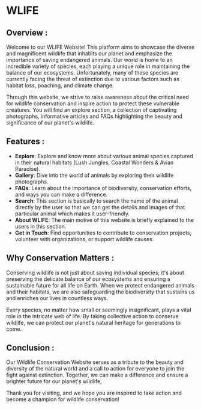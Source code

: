 # WLIFE

## Overview :

Welcome to our WLIFE Website! This platform aims to showcase the diverse and magnificent wildlife that inhabits our planet and emphasize the importance of saving endangered animals. Our world is home to an incredible variety of species, each playing a unique role in maintaining the balance of our ecosystems. Unfortunately, many of these species are currently facing the threat of extinction due to various factors such as habitat loss, poaching, and climate change.

Through this website, we strive to raise awareness about the critical need for wildlife conservation and inspire action to protect these vulnerable creatures. You will find an explore section, a collection of captivating photographs, informative articles and FAQs highlighting the beauty and significance of our planet's wildlife.

## Features :

- **Explore**: Explore and know more about various animal species captured in their natural habitats (Lush Jungles, Coastal Wonders & Avian Paradise).
- **Gallery**: Dive into the world of animals by exploring their wildlife photographs.
- **FAQs**: Learn about the importance of biodiversity, conservation efforts, and ways you can make a difference.
- **Search**: This section is basically to search the name of the animal directly by the user so that we can get the details and images of that particular animal which makes it user-friendly.
- **About WLIFE**: The main motive of this website is briefly explained to the users in this section.
- **Get in Touch**: Find opportunities to contribute to conservation projects, volunteer with organizations, or support wildlife causes.

## Why Conservation Matters :

Conserving wildlife is not just about saving individual species; it's about preserving the delicate balance of our ecosystems and ensuring a sustainable future for all life on Earth. When we protect endangered animals and their habitats, we are also safeguarding the biodiversity that sustains us and enriches our lives in countless ways.

Every species, no matter how small or seemingly insignificant, plays a vital role in the intricate web of life. By taking collective action to conserve wildlife, we can protect our planet's natural heritage for generations to come.

## Conclusion :

Our Wildlife Conservation Website serves as a tribute to the beauty and diversity of the natural world and a call to action for everyone to join the fight against extinction. Together, we can make a difference and ensure a brighter future for our planet's wildlife.

Thank you for visiting, and we hope you are inspired to take action and become a champion for wildlife conservation!


